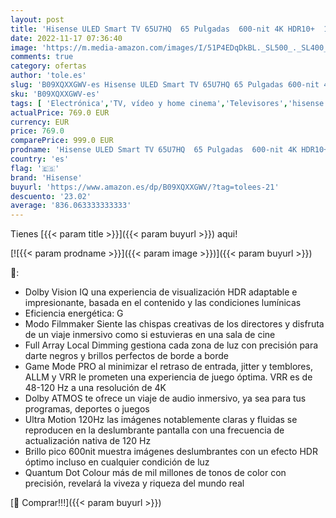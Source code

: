 ```yaml
---
layout: post
title: 'Hisense ULED Smart TV 65U7HQ  65 Pulgadas  600-nit 4K HDR10+  120 Hz  Dolby Vision IQ  Disney+  Freeview Play  Alexa Built-in  HDMI 2.1  Modo Filmmaker  Certificado Freesync  Nuevo 2022 '
date: 2022-11-17 07:36:40
image: 'https://m.media-amazon.com/images/I/51P4EDqDkBL._SL500_._SL400_.jpg'
comments: true
category: ofertas
author: 'tole.es'
slug: 'B09XQXXGWV-es Hisense ULED Smart TV 65U7HQ 65 Pulgadas 600-nit 4K HDR10+...'
sku: 'B09XQXXGWV-es'
tags: [ 'Electrónica','TV, vídeo y home cinema','Televisores','hisense','smart','tv','🇪🇸', ]
actualPrice: 769.0 EUR
currency: EUR
price: 769.0
comparePrice: 999.0 EUR
prodname: 'Hisense ULED Smart TV 65U7HQ  65 Pulgadas  600-nit 4K HDR10+  120 Hz  Dolby Vision IQ  Disney+  Freeview Play  Alexa Built-in  HDMI 2.1  Modo Filmmaker  Certificado Freesync  Nuevo 2022 '
country: 'es'
flag: '🇪🇸'
brand: 'Hisense'
buyurl: 'https://www.amazon.es/dp/B09XQXXGWV/?tag=tolees-21'
descuento: '23.02'
average: '836.063333333333'
---
```


Tienes [{{< param title >}}]({{< param buyurl >}}) aqui!

[![{{< param prodname >}}]({{< param image >}})]({{< param buyurl >}})

🔎:

- Dolby Vision IQ una experiencia de visualización HDR adaptable e impresionante, basada en el contenido y las condiciones lumínicas
- Eficiencia energética: G
- Modo Filmmaker Siente las chispas creativas de los directores y disfruta de un viaje inmersivo como si estuvieras en una sala de cine
- Full Array Local Dimming gestiona cada zona de luz con precisión para darte negros y brillos perfectos de borde a borde
- Game Mode PRO al minimizar el retraso de entrada, jitter y temblores, ALLM y VRR le prometen una experiencia de juego óptima. VRR es de 48-120 Hz a una resolución de 4K
- Dolby ATMOS te ofrece un viaje de audio inmersivo, ya sea para tus programas, deportes o juegos
- Ultra Motion 120Hz las imágenes notablemente claras y fluidas se reproducen en la deslumbrante pantalla con una frecuencia de actualización nativa de 120 Hz
- Brillo pico 600nit muestra imágenes deslumbrantes con un efecto HDR óptimo incluso en cualquier condición de luz
- Quantum Dot Colour más de mil millones de tonos de color con precisión, revelará la viveza y riqueza del mundo real

[🛒 Comprar!!!]({{< param buyurl >}})
